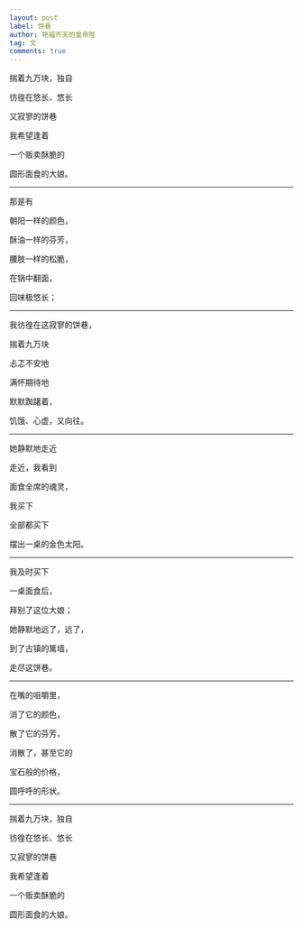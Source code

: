 ```yaml
---
layout: post
label: 饼巷
author: 艳福齐天的皇帝陛
tag: 文
comments: true
---
```

    

揣着九万块，独自

彷徨在悠长、悠长

又寂寥的饼巷

我希望逢着

一个贩卖酥脆的

圆形面食的大娘。

---


那是有

朝阳一样的颜色，

酥油一样的芬芳，

腰肢一样的松脆，

在锅中翻面，

回味极悠长；

---

我彷徨在这寂寥的饼巷，

揣着九万块

忐忑不安地

满怀期待地

默默踟躇着，

饥饿、心虚，又向往。

---

她静默地走近

走近，我看到

面食全席的魂灵，

我买下

全部都买下

摆出一桌的金色太阳。

---

我及时买下

一桌面食后，

拜别了这位大娘；

她静默地远了，远了，

到了古镇的篱墙，

走尽这饼巷。

---

在嘴的咀嚼里，

消了它的颜色，

散了它的芬芳，

消散了，甚至它的

宝石般的价格，

圆呼呼的形状。

---

揣着九万块，独自

彷徨在悠长、悠长

又寂寥的饼巷

我希望逢着

一个贩卖酥脆的

圆形面食的大娘。

